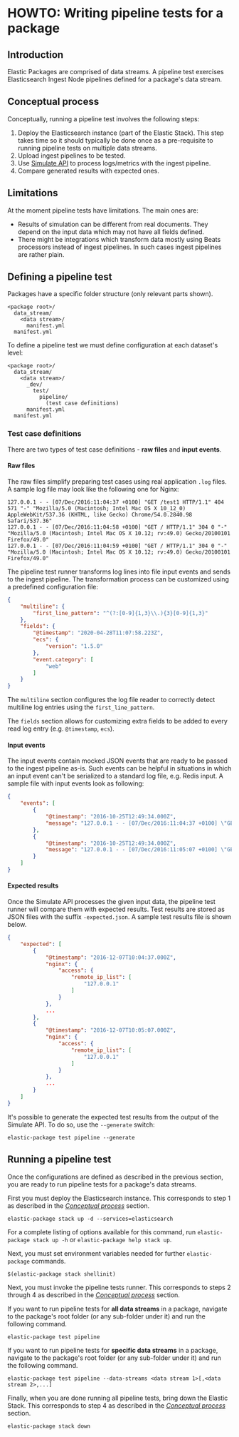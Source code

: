 # HOWTO: Writing pipeline tests for a package

## Introduction

Elastic Packages are comprised of data streams. A pipeline test exercises Elasticsearch Ingest Node pipelines defined for a package's data stream.

## Conceptual process

Conceptually, running a pipeline test involves the following steps:

1. Deploy the Elasticsearch instance (part of the Elastic Stack). This step takes time so it should typically be done once as a pre-requisite to running pipeline tests on multiple data streams.
1. Upload ingest pipelines to be tested.
1. Use [Simulate API](https://www.elastic.co/guide/en/elasticsearch/reference/master/simulate-pipeline-api.html) to process logs/metrics with the ingest pipeline.
1. Compare generated results with expected ones.

## Limitations

At the moment pipeline tests have limitations. The main ones are:
* Results of simulation can be different from real documents. They depend on the input data which may not have all fields defined.
* There might be integrations which transform data mostly using Beats processors instead of ingest pipelines. In such cases ingest pipelines are rather plain.

## Defining a pipeline test

Packages have a specific folder structure (only relevant parts shown).

```
<package root>/
  data_stream/
    <data stream>/
      manifest.yml
  manifest.yml
```

To define a pipeline test we must define configuration at each dataset's level:

```
<package root>/
  data_stream/
    <data stream>/
      _dev/
        test/
          pipeline/
            (test case definitions)
      manifest.yml
  manifest.yml
```

### Test case definitions

There are two types of test case definitions - **raw files** and **input events**.

#### Raw files

The raw files simplify preparing test cases using real application `.log` files. A sample log file may look like the following one for Nginx:

```
127.0.0.1 - - [07/Dec/2016:11:04:37 +0100] "GET /test1 HTTP/1.1" 404 571 "-" "Mozilla/5.0 (Macintosh; Intel Mac OS X 10_12_0) AppleWebKit/537.36 (KHTML, like Gecko) Chrome/54.0.2840.98 Safari/537.36"
127.0.0.1 - - [07/Dec/2016:11:04:58 +0100] "GET / HTTP/1.1" 304 0 "-" "Mozilla/5.0 (Macintosh; Intel Mac OS X 10.12; rv:49.0) Gecko/20100101 Firefox/49.0"
127.0.0.1 - - [07/Dec/2016:11:04:59 +0100] "GET / HTTP/1.1" 304 0 "-" "Mozilla/5.0 (Macintosh; Intel Mac OS X 10.12; rv:49.0) Gecko/20100101 Firefox/49.0"
```

The pipeline test runner transforms log lines into file input events and sends to the ingest pipeline. The transformation process can be customized using a predefined configuration file:

```json
{
    "multiline": {
        "first_line_pattern": "^(?:[0-9]{1,3}\\.){3}[0-9]{1,3}"
    },
    "fields": {
        "@timestamp": "2020-04-28T11:07:58.223Z",
        "ecs": {
            "version": "1.5.0"
        },
        "event.category": [
            "web"
        ]
    }
}
```

The `multiline` section configures the log file reader to correctly detect multiline log entries using the `first_line_pattern`.

The `fields` section allows for customizing extra fields to be added to every read log entry (e.g. `@timestamp`, `ecs`).

#### Input events

The input events contain mocked JSON events that are ready to be passed to the ingest pipeline as-is. Such events can be helpful in situations in which an input event can't be serialized to a standard log file, e.g. Redis input. A sample file with input events look as following:

```json
{
    "events": [
        {
            "@timestamp": "2016-10-25T12:49:34.000Z",
            "message": "127.0.0.1 - - [07/Dec/2016:11:04:37 +0100] \"GET /test1 HTTP/1.1\" 404 571 \"-\" \"Mozilla/5.0 (Macintosh; Intel Mac OS X 10_12_0) AppleWebKit/537.36 (KHTML, like Gecko) Chrome/54.0.2840.98 Safari/537.36\"\n"
        },
        {
            "@timestamp": "2016-10-25T12:49:34.000Z",
            "message": "127.0.0.1 - - [07/Dec/2016:11:05:07 +0100] \"GET /taga HTTP/1.1\" 404 169 \"-\" \"Mozilla/5.0 (Macintosh; Intel Mac OS X 10.12; rv:49.0) Gecko/20100101 Firefox/49.0\"\n"
        }
    ]
}
```

#### Expected results

Once the Simulate API processes the given input data, the pipeline test runner will compare them with expected results. Test results are stored as JSON files with the suffix `-expected.json`. A sample test results file is shown below.

```json
{
    "expected": [
        {
            "@timestamp": "2016-12-07T10:04:37.000Z",
            "nginx": {
                "access": {
                    "remote_ip_list": [
                        "127.0.0.1"
                    ]
                }
            },
            ...
        },
        {
            "@timestamp": "2016-12-07T10:05:07.000Z",
            "nginx": {
                "access": {
                    "remote_ip_list": [
                        "127.0.0.1"
                    ]
                }
            },
            ...
        }
    ]
}
```

It's possible to generate the expected test results from the output of the Simulate API. To do so, use the `--generate` switch:

```
elastic-package test pipeline --generate
```

## Running a pipeline test

Once the configurations are defined as described in the previous section, you are ready to run pipeline tests for a package's data streams.

First you must deploy the Elasticsearch instance. This corresponds to step 1 as described in the [_Conceptual process_](#Conceptual-process) section.

```
elastic-package stack up -d --services=elasticsearch
```

For a complete listing of options available for this command, run `elastic-package stack up -h` or `elastic-package help stack up`.

Next, you must set environment variables needed for further `elastic-package` commands.

```
$(elastic-package stack shellinit)
```

Next, you must invoke the pipeline tests runner. This corresponds to steps 2 through 4 as described in the [_Conceptual process_](#Conceptual-process) section.

If you want to run pipeline tests for **all data streams** in a package, navigate to the package's root folder (or any sub-folder under it) and run the following command.

```
elastic-package test pipeline
```

If you want to run pipeline tests for **specific data streams** in a package, navigate to the package's root folder (or any sub-folder under it) and run the following command.

```
elastic-package test pipeline --data-streams <data stream 1>[,<data stream 2>,...]
```

Finally, when you are done running all pipeline tests, bring down the Elastic Stack. This corresponds to step 4 as described in the [_Conceptual process_](#Conceptual-process) section.

```
elastic-package stack down
```
